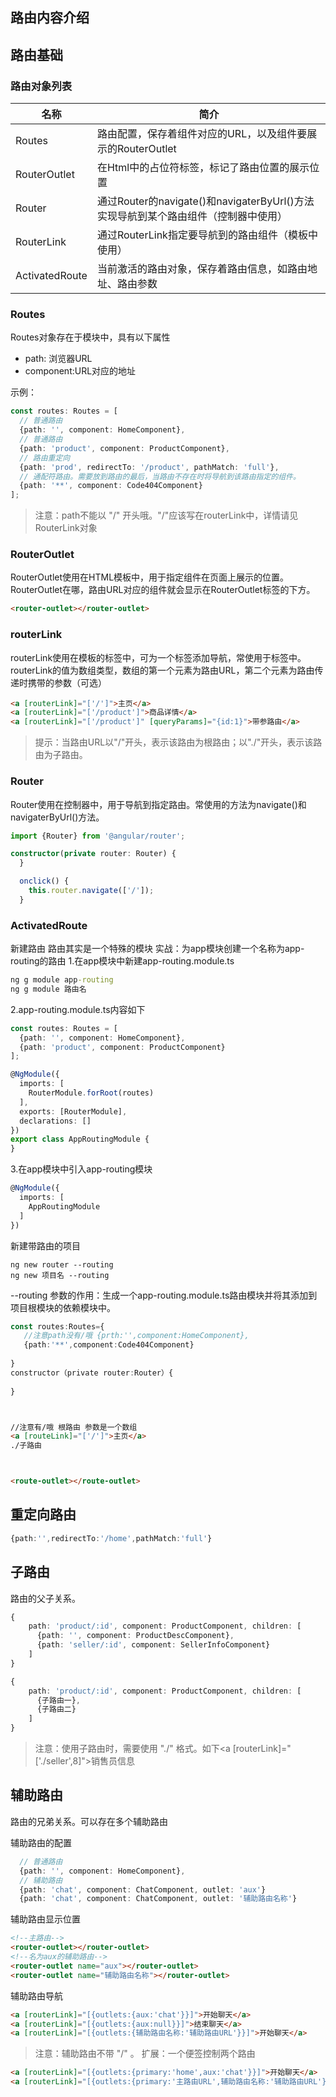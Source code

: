 ## 路由内容介绍
## 路由基础

### 路由对象列表

| 名称 | 简介 |
| ------ | ------ |
| Routes | 路由配置，保存着组件对应的URL，以及组件要展示的RouterOutlet |
| RouterOutlet | 在Html中的占位符标签，标记了路由位置的展示位置 |
| Router | 通过Router的navigate()和navigaterByUrl()方法实现导航到某个路由组件（控制器中使用） |
| RouterLink | 通过RouterLink指定要导航到的路由组件（模板中使用） |
| ActivatedRoute | 当前激活的路由对象，保存着路由信息，如路由地址、路由参数 |

### Routes

Routes对象存在于模块中，具有以下属性

- path: 浏览器URL
- component:URL对应的地址

示例：
```typeScript
const routes: Routes = [
  // 普通路由
  {path: '', component: HomeComponent},
  // 普通路由
  {path: 'product', component: ProductComponent},
  // 路由重定向
  {path: 'prod', redirectTo: '/product', pathMatch: 'full'},
  // 通配符路由。需要放到路由的最后，当路由不存在时将导航到该路由指定的组件。
  {path: '**', component: Code404Component}
];
```
>注意：path不能以 "/" 开头哦。"/"应该写在routerLink中，详情请见RouterLink对象

### RouterOutlet

RouterOutlet使用在HTML模板中，用于指定组件在页面上展示的位置。RouterOutlet在哪，路由URL对应的组件就会显示在RouterOutlet标签的下方。

```html
<router-outlet></router-outlet>
```

### routerLink

routerLink使用在模板的标签中，可为一个标签添加导航，常使用于<a>标签中。routerLink的值为数组类型，数组的第一个元素为路由URL，第二个元素为路由传递时携带的参数（可选）

```html
<a [routerLink]="['/']">主页</a>
<a [routerLink]="['/product']">商品详情</a>
<a [routerLink]="['/product']" [queryParams]="{id:1}">带参路由</a>
```
> 提示：当路由URL以"/"开头，表示该路由为根路由；以"./"开头，表示该路由为子路由。

### Router

Router使用在控制器中，用于导航到指定路由。常使用的方法为navigate()和navigaterByUrl()方法。

```typescript
import {Router} from '@angular/router';

constructor(private router: Router) {
  }

  onclick() {
    this.router.navigate(['/']);
  }
```

### ActivatedRoute

新建路由
路由其实是一个特殊的模块
实战：为app模块创建一个名称为app-routing的路由
1.在app模块中新建app-routing.module.ts

```cmd
ng g module app-routing
ng g module 路由名
```
2.app-routing.module.ts内容如下

```typescript
const routes: Routes = [
  {path: '', component: HomeComponent},
  {path: 'product', component: ProductComponent}
];

@NgModule({
  imports: [
    RouterModule.forRoot(routes)
  ],
  exports: [RouterModule],
  declarations: []
})
export class AppRoutingModule {
}
```
3.在app模块中引入app-routing模块

```typescript
@NgModule({
  imports: [
    AppRoutingModule
  ]
})
```

新建带路由的项目
```
ng new router --routing
ng new 项目名 --routing
```
--routing 参数的作用：生成一个app-routing.module.ts路由模块并将其添加到项目根模块的依赖模块中。

```TypeScript
const routes:Routes={
   //注意path没有/哦 {prth:'',component:HomeComponent},
   {path:'**',component:Code404Component}
    
}
constructor（private router:Router）{
    
}




```


```Html
//注意有/哦 根路由 参数是一个数组
<a [routeLink]="['/']">主页</a>
./子路由



<route-outlet></route-outlet>
```



## 重定向路由
```TypeScript
{path:'',redirectTo:'/home',pathMatch:'full'}
```

## 子路由
路由的父子关系。
```typescript
{
    path: 'product/:id', component: ProductComponent, children: [
      {path: '', component: ProductDescComponent},
      {path: 'seller/:id', component: SellerInfoComponent}
    ]
}

{
    path: 'product/:id', component: ProductComponent, children: [
      {子路由一},
      {子路由二}
    ]
}
```
>注意：使用子路由时，需要使用 "./" 格式。如下<a [routerLink]="['./seller',8]">销售员信息</a>

## 辅助路由
路由的兄弟关系。可以存在多个辅助路由

辅助路由的配置
```typeScript
  // 普通路由
  {path: '', component: HomeComponent},
  // 辅助路由
  {path: 'chat', component: ChatComponent, outlet: 'aux'}
  {path: 'chat', component: ChatComponent, outlet: '辅助路由名称'}
```

辅助路由显示位置
```html
<!--主路由-->
<router-outlet></router-outlet>
<!--名为aux的辅助路由-->
<router-outlet name="aux"></router-outlet>
<router-outlet name="辅助路由名称"></router-outlet>
```

辅助路由导航
```Html
<a [routerLink]="[{outlets:{aux:'chat'}}]">开始聊天</a>
<a [routerLink]="[{outlets:{aux:null}}]">结束聊天</a>
<a [routerLink]="[{outlets:{辅助路由名称:'辅助路由URL'}}]">开始聊天</a>
```
>注意：辅助路由不带 "/" 。
扩展：一个便签控制两个路由
```Html
<a [routerLink]="[{outlets:{primary:'home',aux:'chat'}}]">开始聊天</a>
<a [routerLink]="[{outlets:{primary:'主路由URL',辅助路由名称:'辅助路由URL'}}]">开始聊天</a>
```

